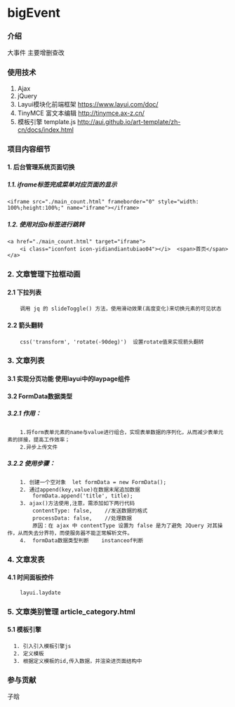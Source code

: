 # bigEvent

### 介绍
大事件  主要增删查改

### 使用技术
1. Ajax
2. jQuery
3. Layui模块化前端框架       https://www.layui.com/doc/ 
4. TinyMCE 富文本编辑	http://tinymce.ax-z.cn/
5. 模板引擎  template.js     http://aui.github.io/art-template/zh-cn/docs/index.html

### 项目内容细节
#### 1. 后台管理系统页面切换
##### 1.1. iframe标签完成菜单对应页面的显示
    <iframe src="./main_count.html" frameborder="0" style="width: 100%;height:100%;" name="iframe"></iframe>
##### 1.2. 使用对应a标签进行跳转
    <a href="./main_count.html" target="iframe">
		<i class="iconfont icon-yidiandiantubiao04"></i>  <span>首页</span> 
	</a>

### 2. 文章管理下拉框动画
####  2.1 下拉列表
        调用 jq 的 slideToggle() 方法，使用滑动效果(高度变化)来切换元素的可见状态
####  2.2 箭头翻转
        css('transform', 'rotate(-90deg)')  设置rotate值来实现箭头翻转

### 3. 文章列表
####  3.1 实现分页功能  使用layui中的laypage组件
####  3.2 FormData数据类型
#####  3.2.1 作用：
        1.将form表单元素的name与value进行组合，实现表单数据的序列化，从而减少表单元素的拼接，提高工作效率；
        2.异步上传文件
#####  3.2.2 使用步骤：
        1. 创建一个空对象  let formData = new FormData();
        2. 通过append(key,value)在数据末尾追加数据
            formData.append('title', title);
        3. ajax()方法使用,注意，需添加如下两行代码
            contentType: false,    //发送数据的格式
            processData: false,    //处理数据
            原因：在 ajax 中 contentType 设置为 false 是为了避免 JQuery 对其操作，从而失去分界符，而使服务器不能正常解析文件。
        4.  formData数据类型判断    instanceof判断

### 4. 文章发表
#### 4.1 时间面板控件  
        layui.laydate

### 5. 文章类别管理  article_category.html
#### 5.1 模板引擎
      1. 引入引入模板引擎js
      2. 定义模板
      3. 根据定义模板的id,传入数据，并渲染进页面结构中

### 参与贡献
子晗





